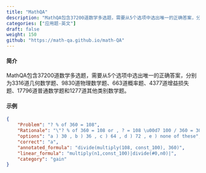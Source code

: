 ```yaml
---
title: "MathQA"
description: "MathQA包含37200道数学多选题，需要从5个选项中选出唯一的正确答案，分别为3316道几何数学题、9830道物理数学题、663道概率题、4377道增益损失题、17796道普通数学题和1277道其他类别数学题。"
categories: ["应用题-英文"]
draft: false
weight: 150
github: "https://math-qa.github.io/math-QA"
---
```


#### 简介

MathQA包含37200道数学多选题，需要从5个选项中选出唯一的正确答案，分别为3316道几何数学题、9830道物理数学题、663道概率题、4377道增益损失题、17796道普通数学题和1277道其他类别数学题。

#### 示例

```json
{
    "Problem": "? % of 360 = 108",
    "Rationale": "\"? % of 360 = 108 or , ? = 108 \u00d7 100 / 360 = 30 answer a\"",
    "options": "a ) 30 , b ) 36 , c ) 64 , d ) 72 , e ) none of these",
    "correct": "a",
    "annotated_formula": "divide(multiply(108, const_100), 360)",
    "linear_formula": "multiply(n1,const_100)|divide(#0,n0)|",
    "category": "gain"
}
```